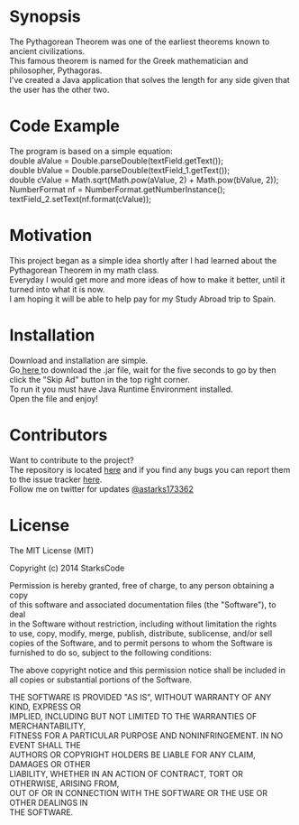 <h1>Synopsis</h1>
<p>The Pythagorean Theorem was one of the earliest theorems known to ancient civilizations.<br>
This famous theorem is named for the Greek mathematician and philosopher, Pythagoras.<br>
I've created a Java application that solves the length for any side given that the user has the other two.</p>

<h1>Code Example</h1>
<p>The program is based on a simple equation:<br>
double aValue = Double.parseDouble(textField.getText());<br>
double bValue = Double.parseDouble(textField_1.getText());<br>
double cValue = Math.sqrt(Math.pow(aValue, 2) + Math.pow(bValue, 2));<br>
NumberFormat nf = NumberFormat.getNumberInstance();<br>
textField_2.setText(nf.format(cValue));</p>

<h1>Motivation</h1>
<p>This project began as a simple idea shortly after I had learned about the Pythagorean Theorem in my math class.<br>
Everyday I would get more and more ideas of how to make it better, until it turned into what it is now.<br>
I am hoping it will be able to help pay for my Study Abroad trip to Spain.</p>

<h1>Installation</h1>
<p>Download and installation are simple.<br>
Go<a href="http://adf.ly/pPBxg"> here </a>to download the .jar file, wait for the five seconds to go by then click the "Skip Ad" button in the top right corner.<br>
To run it you must have Java Runtime Environment installed.<br>
Open the file and enjoy!</p>

<h1>Contributors</h1>
<p>Want to contribute to the project?<br>
The repository is located <a href="https://github.com/astarks173362/PythagoreanTheoremSolver">here</a> and if you find any bugs you can report them to the issue tracker <a href="https://github.com/astarks173362/PythagoreanTheoremSolver/issues">here</a>.<br>
Follow me on twitter for updates <a href="https://twitter.com/astarks173362">@astarks173362</a></p>

<h1>License</h1>
<p>The MIT License (MIT)</p>

<p>Copyright (c) 2014 StarksCode</p>

<p>Permission is hereby granted, free of charge, to any person obtaining a copy<br>
of this software and associated documentation files (the "Software"), to deal<br>
in the Software without restriction, including without limitation the rights<br>
to use, copy, modify, merge, publish, distribute, sublicense, and/or sell<br>
copies of the Software, and to permit persons to whom the Software is<br>
furnished to do so, subject to the following conditions:</p>

<p>The above copyright notice and this permission notice shall be included in<br>
all copies or substantial portions of the Software.</p>

<p>THE SOFTWARE IS PROVIDED "AS IS", WITHOUT WARRANTY OF ANY KIND, EXPRESS OR<br>
IMPLIED, INCLUDING BUT NOT LIMITED TO THE WARRANTIES OF MERCHANTABILITY,<br>
FITNESS FOR A PARTICULAR PURPOSE AND NONINFRINGEMENT. IN NO EVENT SHALL THE<br>
AUTHORS OR COPYRIGHT HOLDERS BE LIABLE FOR ANY CLAIM, DAMAGES OR OTHER<br>
LIABILITY, WHETHER IN AN ACTION OF CONTRACT, TORT OR OTHERWISE, ARISING FROM,<br>
OUT OF OR IN CONNECTION WITH THE SOFTWARE OR THE USE OR OTHER DEALINGS IN<br>
THE SOFTWARE.</p>
